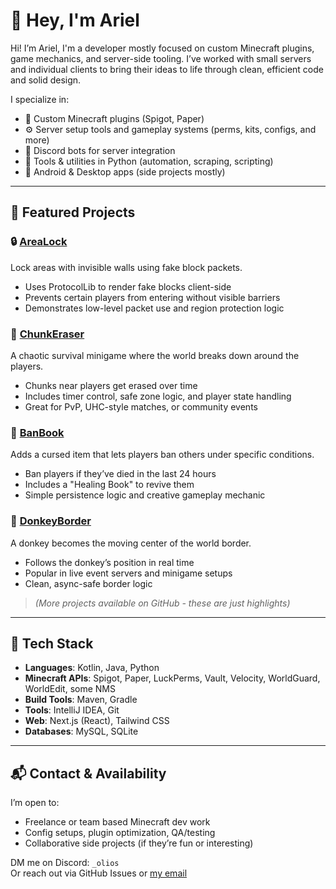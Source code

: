# 👋 Hey, I'm Ariel

Hi! I’m Ariel, I'm a developer mostly focused on custom Minecraft plugins, game mechanics, and server-side tooling. I’ve worked with small servers and individual clients to bring their ideas to life through clean, efficient code and solid design.

I specialize in:
- 🧱 Custom Minecraft plugins (Spigot, Paper)
- ⚙️ Server setup tools and gameplay systems (perms, kits, configs, and more)
- 🤖 Discord bots for server integration
- 🐍 Tools & utilities in Python (automation, scraping, scripting)
- 📱 Android & Desktop apps (side projects mostly)

---

## 🚀 Featured Projects

### 🔒 [AreaLock](https://github.com/ArielWy/AreaLock)
Lock areas with invisible walls using fake block packets.
- Uses ProtocolLib to render fake blocks client-side
- Prevents certain players from entering without visible barriers
- Demonstrates low-level packet use and region protection logic

### 🧱 [ChunkEraser](https://github.com/ArielWy/ChunkEraser)
A chaotic survival minigame where the world breaks down around the players.
- Chunks near players get erased over time
- Includes timer control, safe zone logic, and player state handling
- Great for PvP, UHC-style matches, or community events

### 📖 [BanBook](https://github.com/ArielWy/BanBook)
Adds a cursed item that lets players ban others under specific conditions.
- Ban players if they’ve died in the last 24 hours
- Includes a "Healing Book" to revive them
- Simple persistence logic and creative gameplay mechanic

### 🐴 [DonkeyBorder](https://github.com/ArielWy/DonkeyBorder)
A donkey becomes the moving center of the world border.
- Follows the donkey’s position in real time
- Popular in live event servers and minigame setups
- Clean, async-safe border logic

> *(More projects available on GitHub - these are just highlights)*

---

## 🧰 Tech Stack

- **Languages**: Kotlin, Java, Python  
- **Minecraft APIs**: Spigot, Paper, LuckPerms, Vault, Velocity, WorldGuard, WorldEdit, some NMS  
- **Build Tools**: Maven, Gradle  
- **Tools**: IntelliJ IDEA, Git  
- **Web**: Next.js (React), Tailwind CSS  
- **Databases**: MySQL, SQLite

---

## 📬 Contact & Availability

I’m open to:
- Freelance or team based Minecraft dev work
- Config setups, plugin optimization, QA/testing
- Collaborative side projects (if they’re fun or interesting)

DM me on Discord: `_olios`  
Or reach out via GitHub Issues or [my email](oliosdev@email.com)

